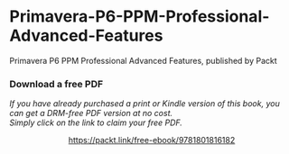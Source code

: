# Primavera-P6-PPM-Professional-Advanced-Features
Primavera P6 PPM Professional Advanced Features, published by Packt
### Download a free PDF

 <i>If you have already purchased a print or Kindle version of this book, you can get a DRM-free PDF version at no cost.<br>Simply click on the link to claim your free PDF.</i>
<p align="center"> <a href="https://packt.link/free-ebook/9781801816182">https://packt.link/free-ebook/9781801816182 </a> </p>